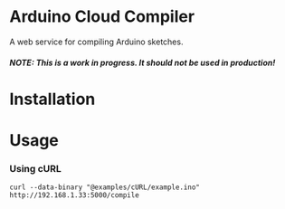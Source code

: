 Arduino Cloud Compiler
======================

A web service for compiling Arduino sketches.

##### NOTE: This is a work in progress. It should not be used in production!

Installation
======================

Usage
======================

### Using cURL
```
curl --data-binary "@examples/cURL/example.ino" http://192.168.1.33:5000/compile
```

